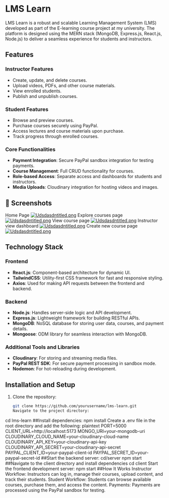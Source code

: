 # LMS Learn

LMS Learn is a robust and scalable Learning Management System (LMS) developed as part of the E-learning course project at my university. The platform is designed using the MERN stack (MongoDB, Express.js, React.js, Node.js) to deliver a seamless experience for students and instructors.

## Features

### Instructor Features
- Create, update, and delete courses.
- Upload videos, PDFs, and other course materials.
- View enrolled students.
- Publish and unpublish courses.

### Student Features
- Browse and preview courses.
- Purchase courses securely using PayPal.
- Access lectures and course materials upon purchase.
- Track progress through enrolled courses.

### Core Functionalities
- **Payment Integration**: Secure PayPal sandbox integration for testing payments.
- **Course Management**: Full CRUD functionality for courses.
- **Role-based Access**: Separate access and dashboards for students and instructors.
- **Media Uploads**: Cloudinary integration for hosting videos and images.
## 📸 Screenshots
Home Page [![Udsdasdntitled.png](https://i.postimg.cc/PJy3cSWj/Udsdasdntitled.png)](https://postimg.cc/RJ3LJQps)
Explore courses page [![Udsdasdntitled.png](https://i.postimg.cc/HLbtRSmh/Udsdasdntitled.png)](https://postimg.cc/NyfTrk56)
View course page [![Udsdasdntitled.png](https://i.postimg.cc/6q4qbPJ7/Udsdasdntitled.png)](https://postimg.cc/3073dnw7)
Instructor view dashboard [![Udsdasdntitled.png](https://i.postimg.cc/KctRTdNV/Udsdasdntitled.png)](https://postimg.cc/G9hLwg6J)
Create new course page [![Udsdasdntitled.png](https://i.postimg.cc/fyMZmgWn/Udsdasdntitled.png)](https://postimg.cc/vg2pdh63)
## Technology Stack

### Frontend
- **React.js**: Component-based architecture for dynamic UI.
- **TailwindCSS**: Utility-first CSS framework for fast and responsive styling.
- **Axios**: Used for making API requests between the frontend and backend.

### Backend
- **Node.js**: Handles server-side logic and API development.
- **Express.js**: Lightweight framework for building RESTful APIs.
- **MongoDB**: NoSQL database for storing user data, courses, and payment details.
- **Mongoose**: ODM library for seamless interaction with MongoDB.

### Additional Tools and Libraries
- **Cloudinary**: For storing and streaming media files.
- **PayPal REST SDK**: For secure payment processing in sandbox mode.
- **Nodemon**: For hot-reloading during development.

## Installation and Setup

1. Clone the repository:
   ```bash
   git clone https://github.com/yourusername/lms-learn.git
   Navigate to the project directory:

cd lms-learn
##Install dependencies: npm install
Create a .env file in the root directory and add the following:
plaintext
PORT=5000
CLIENT_URL=http://localhost:5173
MONGO_URI=your-mongodb-uri
CLOUDINARY_CLOUD_NAME=your-cloudinary-cloud-name
CLOUDINARY_API_KEY=your-cloudinary-api-key
CLOUDINARY_API_SECRET=your-cloudinary-api-secret
PAYPAL_CLIENT_ID=your-paypal-client-id
PAYPAL_SECRET_ID=your-paypal-secret-id
##Start the backend server:
cd/server
npm start
##Navigate to the client directory and install dependencies
cd client
Start the frontend development server:
npm start
##How It Works
Instructor Workflow: Instructors can log in, manage their courses, upload content, and track their students.
Student Workflow: Students can browse available courses, purchase them, and access the content.
Payments: Payments are processed using the PayPal sandbox for testing.



